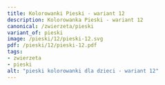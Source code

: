 ```yaml
---
title: Kolorowanki Pieski - wariant 12
description: Kolorowanka Pieski - wariant 12
canonical: /zwierzeta/pieski
variant_of: pieski
image: /pieski/12/pieski-12.svg
pdf: /pieski/12/pieski-12.pdf
tags:
- zwierzeta
- pieski
alt: "pieski kolorowanki dla dzieci - wariant 12"
---
```

